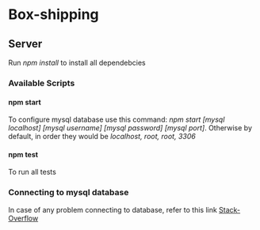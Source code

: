 # Box-shipping
## Server
Run _npm install_ to install all dependebcies 
### Available Scripts
#### npm start
To configure mysql database use this command: _npm start [mysql localhost] [mysql username] [mysql password] [mysql port]_. Otherwise by default, in order they would be _localhost, root, root, 3306_
#### npm test
To run all tests
### Connecting to mysql database
In case of any problem connecting to database, refer to this link [Stack-Overflow](https://stackoverflow.com/questions/50093144/mysql-8-0-client-does-not-support-authentication-protocol-requested-by-server)


 
